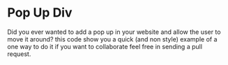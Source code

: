 # Pop Up Div

Did you ever wanted to add a pop up in your website and allow the user to move it 
around? this code show you a quick (and non style) example of a one way to do it 
if you want to collaborate feel free in sending a pull request.
